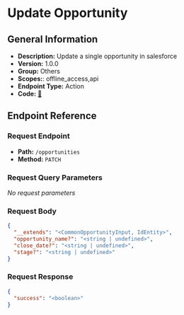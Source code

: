 # Update Opportunity

## General Information

- **Description:** Update a single opportunity in salesforce
- **Version:** 1.0.0
- **Group:** Others
- **Scopes:**: offline_access,api
- **Endpoint Type:** Action
- **Code:** [🔗](https://github.com/NangoHQ/integration-templates/tree/main/integrations/salesforce-sandbox/actions/update-opportunity.ts)

## Endpoint Reference

### Request Endpoint

- **Path:** `/opportunities`
- **Method:** `PATCH`

### Request Query Parameters

_No request parameters_

### Request Body

```json
{
  "__extends": "<CommonOpportunityInput, IdEntity>",
  "opportunity_name?": "<string | undefined>",
  "close_date?": "<string | undefined>",
  "stage?": "<string | undefined>"
}
```

### Request Response

```json
{
  "success": "<boolean>"
}
```
